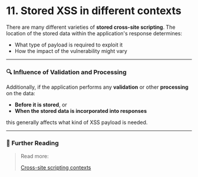 # 11. Stored XSS in different contexts

There are many different varieties of **stored cross-site scripting**. The location of the stored data within the application's response determines:

- What type of payload is required to exploit it
- How the impact of the vulnerability might vary

---

### 🔍 Influence of Validation and Processing

Additionally, if the application performs any **validation** or other **processing** on the data:

- **Before it is stored**, or
- **When the stored data is incorporated into responses**

this generally affects what kind of XSS payload is needed.

---

### 📖 Further Reading

> Read more:
> 
> 
> [Cross-site scripting contexts](https://portswigger.net/web-security/cross-site-scripting/contexts)
>
